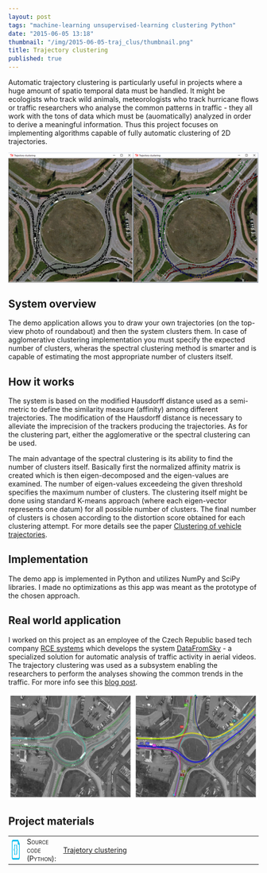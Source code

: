 ```yaml
---
layout: post
tags: "machine-learning unsupervised-learning clustering Python"
date: "2015-06-05 13:18"
thumbnail: "/img/2015-06-05-traj_clus/thumbnail.png"
title: Trajectory clustering
published: true
---
```



<div class="post">

<p> Automatic trajectory clustering is particularly useful in projects where a huge amount of spatio temporal data must be handled. It might be ecologists who track wild animals, meteorologists who track hurricane flows or traffic researchers who analyse the common patterns in traffic - they all work with the tons of data which must be (auomatically) analyzed in order to derive a meaningful information. Thus this project focuses on implementing algorithms capable of fully automatic clustering of 2D trajectories. </p>

<!--more-->

<div>
  <a href="/img/2015-06-05-traj_clus/trajclus.png">
  <img class="post" src="/img/2015-06-05-traj_clus/trajclus.png" alt="The sensor installation and the detection region" width="700" align="middle">
  </a>
</div>

<h2>System overview</h2>

<p>
The demo application allows you to draw your own trajectories (on the top-view photo of roundabout) and then the system clusters them. In case of agglomerative clustering implementation you must specify the expected number of clusters, wheras the spectral clustering method is smarter and is capable of estimating the most appropriate number of clusters itself.
</p>

<h2>How it works</h2>

<p>
The system is based on the modified Hausdorff distance used as a semi-metric to define the similarity measure (affinity) among different trajectories. The modification of the Hausdorff distance is necessary to alleviate the imprecision of the trackers producing the trajectories. As for the clustering part, either the agglomerative or the spectral clustering can be used. 

The main advantage of the spectral clustering is its ability to find the number of clusters itself. Basically first the normalized affinity matrix is created which is then eigen-decomposed and the eigen-values are examined. The number of eigen-values exceedeing the given threshold specifies the maximum number of clusters. The clustering itself might be done using standard K-means approach (where each eigen-vector represents one datum) for all possible number of clusters. The final number of clusters is chosen according to the distortion score obtained for each clustering attempt. For more details see the paper <a href="https://www.google.cz/url?sa=t&rct=j&q=&esrc=s&source=web&cd=1&cad=rja&uact=8&ved=0CCUQFjAAahUKEwjPmvixuYnJAhWJ0RQKHf1QBMQ&url=http%3A%2F%2Fieeexplore.ieee.org%2Fxpls%2Fabs_all.jsp%3Farnumber%3D5462900&usg=AFQjCNGDZf7nnVD_EuvviQTQOdHtLIeM3A&sig2=0_SachOr4f8vFdW8aF0JZg">Clustering of vehicle trajectories</a>.</p>

<h2>Implementation</h2>

The demo app is implemented in Python and utilizes NumPy and SciPy libraries. I made no optimizations as this app was meant as the prototype of the chosen approach.

<h2>Real world application</h2>

<p>I worked on this project as an employee of the Czech Republic based tech company <a href="http://www.rcesystems.cz/">RCE systems</a> which develops the system <a href="http://datafromsky.com/">DataFromSky</a> - a specialized solution for automatic analysis of traffic activity in aerial videos. The trajectory clustering was used as a subsystem enabling the researchers to perform the analyses showing the common trends in the traffic. For more info see this <a href="http://datafromsky.com/news/new-functionality-flow-visualization/">blog post</a>.</p>

<div>
  <a href="/img/2015-06-05-traj_clus/dfs_trajclus.png">
  <img class="post" src="/img/2015-06-05-traj_clus/dfs_trajclus.png" alt="The sensor installation and the detection region" width="700" align="middle">
  </a>
</div>

<h2>Project materials</h2>

<table>
  <col width="6%">
  <col width="12%">
  <tr>
    <td><img src="/img/source.png" alt="source code icon" width="40" height="40" align="middle"></td>
    <td><span style="font-variant: small-caps;">Source code (Python):</span></td>
    <td><a href="https://github.com/bednarikjan/TrajectoryClustering">Trajetory clustering</a></td>
  </tr>
</table>

</div>

